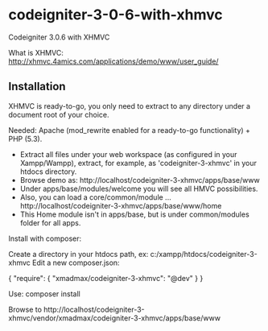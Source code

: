 # codeigniter-3-0-6-with-xhmvc
Codeigniter 3.0.6 with XHMVC

What is XHMVC:  http://xhmvc.4amics.com/applications/demo/www/user_guide/

## Installation

XHMVC is ready-to-go, you only need to extract to any directory under a document root of your choice.

Needed: Apache (mod_rewrite enabled for a ready-to-go functionality) + PHP (5.3).

  * Extract all files under your web workspace (as configured in your Xampp/Wampp), extract, for example, as 'codeigniter-3-xhmvc' in your htdocs directory.
  * Browse demo as: http://localhost/codeigniter-3-xhmvc/apps/base/www
  * Under apps/base/modules/welcome you will see all HMVC possibilities.
  * Also, you can load a core/common/module ... http://localhost/codeigniter-3-xhmvc/apps/base/www/home
  * This Home module isn't in apps/base, but is under common/modules folder for all apps.

Install with composer:

Create a directory in your htdocs path, ex: c:/xampp/htdocs/codeigniter-3-xhmvc
Edit a new composer.json:


{
    "require": {
        "xmadmax/codeigniter-3-xhmvc": "@dev"
    }
}

Use:  composer install

Browse to http://localhost/codeigniter-3-xhmvc/vendor/xmadmax/codeigniter-3-xhmvc/apps/base/www









